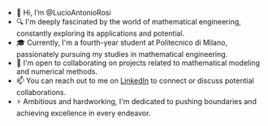 - 👋 Hi, I’m @LucioAntonioRosi
- 🔍 I'm deeply fascinated by the world of mathematical engineering, constantly exploring its applications and potential.
- 🎓 Currently, I'm a fourth-year student at Politecnico di Milano, passionately pursuing my studies in mathematical engineering.
- 🤝 I'm open to collaborating on projects related to mathematical modeling and numerical methods.
- 📫 You can reach out to me on [LinkedIn](www.linkedin.com/in/lucio-antonio-r-572483117) to connect or discuss potential collaborations.
- ⚡ Ambitious and hardworking, I'm dedicated to pushing boundaries and achieving excellence in every endeavor.
<!---
LucioAntonioRosi/LucioAntonioRosi is a ✨ special ✨ repository because its `README.md` (this file) appears on your GitHub profile.
You can click the Preview link to take a look at your changes.
--->
